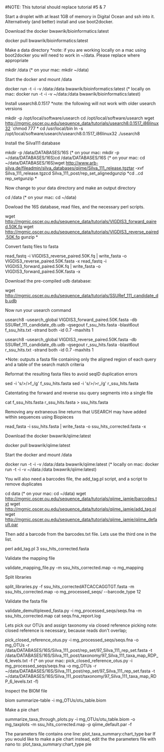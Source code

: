 #NOTE: This tutorial should replace tutorial #5 & 7

Start a droplet with at least 1GB of memory in Digital Ocean and ssh into it.
Alternatively (and better) install and use boot2docker.

Download the docker bwawrik/bioinformatics:latest

docker pull bwawrik/bioinformatics:latest

Make a data directory
*note: if you are working locally on a mac using boot2docker you will need to work in ~/data. Please replace where appropriate

mkdir /data
(* on  your mac: mkdir ~/data)

Start the docker and mount /data

docker run -t -i -v /data:/data bwawrik/bioinformatics:latest
(* locally on mac: docker run -t -i -v ~/data:/data bwawrik/bioinformatics:latest)

 
Install usearch8.0.1517
*note: the following will not work with older usearch versions

mkdir -p /opt/local/software/usearch
cd /opt/local/software/usearch
wget http://mgmic.oscer.ou.edu/sequence_data/tutorials/usearch8.0.1517_i86linux32
`chmod 777 *
cd /usr/local/bin
ln -s /opt/local/software/usearch/usearch8.0.1517_i86linux32 ./usearch8

Install the Silva111 database
 
mkdir -p /data/DATABASES/16S
(* on  your mac: mkdir -p ~/data/DATABASES/16S)cd /data/DATABASES/16S
(* on  your mac: cd ~/data/DATABASES/16S)wget http://www.arb-silva.de/fileadmin/silva_databases/qiime/Silva_111_release.tgztar -xvf Silva_111_release.tgzcd Silva_111_post/rep_set_alignedgunzip *cd ..cd rep_setgunzip *
 
Now change to your data directory and make an output directory

cd /data
(* on  your mac: cd ~/data)
 
Dowload the 16S database, read files, and the necessary perl scripts.

wget http://mgmic.oscer.ou.edu/sequence_data/tutorials/VIGDIS3_forward_paired.50K.fq
wget http://mgmic.oscer.ou.edu/sequence_data/tutorials/VIGDIS3_reverse_paired.50K.fq
gunzip *
 
Convert fastq files to fasta
 
read_fastq -i VIGDIS3_reverse_paired.50K.fq | write_fasta -o VIGDIS3_reverse_paired.50K.fasta -x
read_fastq -i VIGDIS3_forward_paired.50K.fq | write_fasta -o VIGDIS3_forward_paired.50K.fasta -x


Download the pre-compiled udb database:
 
wget http://mgmic.oscer.ou.edu/sequence_data/tutorials/SSURef_111_candidate_db.udb

Now run your usearch command

usearch8 -usearch_global VIGDIS3_forward_paired.50K.fasta -db SSURef_111_candidate_db.udb -qsegout f_ssu_hits.fasta -blast6out f_ssu_hits.txt -strand both -id 0.7 -maxhits 1

usearch8 -usearch_global VIGDIS3_reverse_paired.50K.fasta -db SSURef_111_candidate_db.udb -qsegout r_ssu_hits.fasta -blast6out r_ssu_hits.txt -strand both -id 0.7 -maxhits 1

*Note:  outputs a fasta file containing only the aligned region of each query and a table of the search match criteria

Reformat the resulting fasta files to avoid seqID duplication errors

sed -i 's/>/>f_/g' f_ssu_hits.fasta
sed -i 's/>/>r_/g' r_ssu_hits.fasta

Catentating the forward and reverse ssu query segments into a single file

cat f_ssu_hits.fasta r_ssu_hits.fasta > ssu_hits.fasta

Removing any extraneous line returns that USEARCH may have added within sequences using Biopieces

read_fasta -i ssu_hits.fasta | write_fasta -o ssu_hits_corrected.fasta -x
 
Download the docker bwawrik/qiime:latest

docker pull bwawrik/qiime:latest

Start the docker and mount /data

docker run -t -i -v /data:/data bwawrik/qiime:latest
(* locally on mac: docker run -t -i -v ~/data:/data bwawrik/qiime:latest)
 
You will also need a barcodes file, the add_tag.pl script, and a script to remove duplicates

cd data
(* on  your mac: cd ~/data)
wget http://mgmic.oscer.ou.edu/sequence_data/tutorials/qiime_jamie/barcodes.txt
wget http://mgmic.oscer.ou.edu/sequence_data/tutorials/qiime_jamie/add_tag.pl
wget http://mgmic.oscer.ou.edu/sequence_data/tutorials/qiime_jamie/qiime_default.par

Then add a barcode from the barcodes.txt file.  Lets use the third one in the list.

perl add_tag.pl 3 ssu_hits_corrected.fasta

Validate the mapping file

validate_mapping_file.py -m ssu_hits_corrected.map -o mg_mapping

Split libraries

split_libraries.py -f ssu_hits_correctedATCACCAGGTGT.fasta -m  ssu_hits_corrected.map -o mg_processed_seqs/ --barcode_type 12

Validate the fasta file

validate_demultiplexed_fasta.py -i mg_processed_seqs/seqs.fna -m  ssu_hits_corrected.map
cat seqs.fna_report.log

Lets pick our OTUs and assign taxonomy via closed reference picking
note: closed reference is necessary, because reads don't overlap;
 
pick_closed_reference_otus.py -i mg_processed_seqs/seqs.fna -o mg_OTUs -r /data/DATABASES/16S/Silva_111_post/rep_set/97_Silva_111_rep_set.fasta  -t /data/DATABASES/16S/Silva_111_post/taxonomy/97_Silva_111_taxa_map_RDP_6_levels.txt -f
(* on  your mac: pick_closed_reference_otus.py -i mg_processed_seqs/seqs.fna -o mg_OTUs -r ~/data/DATABASES/16S/Silva_111_post/rep_set/97_Silva_111_rep_set.fasta  -t ~/data/DATABASES/16S/Silva_111_post/taxonomy/97_Silva_111_taxa_map_RDP_6_levels.txt -f)

Inspect the BIOM file

biom summarize-table -i mg_OTUs/otu_table.biom
 
Make a pie chart

summarize_taxa_through_plots.py -i mg_OTUs/otu_table.biom -o mg_taxplots -m  ssu_hits_corrected.map -p qiime_default.par -f

The parameters file contains one line:
plot_taxa_summary:chart_type bar
If you would like to make a pie chart instead, edit the the parameters file with nano to:
plot_taxa_summary:chart_type pie
